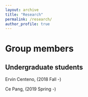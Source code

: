 ```yaml
---
layout: archive
title: "Research"
permalink: /research/
author_profile: true
---
```


Group members
===
## Undergraduate students

Ervin Centeno, (2018 Fall -)

Ce Pang, (2019 Spring -)
